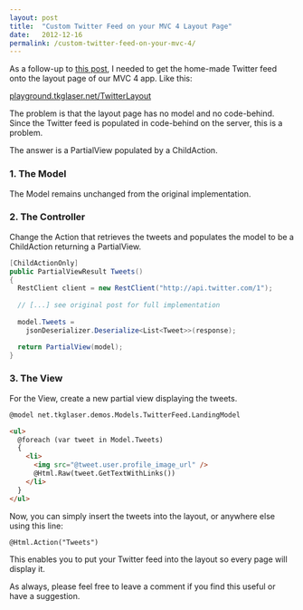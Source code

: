 ```yaml
---
layout: post
title:  "Custom Twitter Feed on your MVC 4 Layout Page"
date:   2012-12-16
permalink: /custom-twitter-feed-on-your-mvc-4/
---
```

As a follow-up to [this post](http://www.tkglaser.net/2012/12/a-simple-twitter-feed-in-mvc-4-using.html), 
I needed to get the home-made Twitter feed onto the layout page of our MVC 4 app. Like this:

[playground.tkglaser.net/TwitterLayout](playground.tkglaser.net/TwitterLayout)

The problem is that the layout page has no model and no code-behind. Since the Twitter feed is populated in code-behind on the server, this is a problem.

The answer is a PartialView populated by a ChildAction.
### 1. The Model
The Model remains unchanged from the original implementation.
### 2. The Controller
Change the Action that retrieves the tweets and populates the model to be a ChildAction returning a PartialView.
```csharp
[ChildActionOnly]
public PartialViewResult Tweets()
{
  RestClient client = new RestClient("http://api.twitter.com/1");
  
  // [...] see original post for full implementation
  
  model.Tweets =
    jsonDeserializer.Deserialize<List<Tweet>>(response);

  return PartialView(model);
}
```
### 3. The View
For the View, create a new partial view displaying the tweets.
```html
@model net.tkglaser.demos.Models.TwitterFeed.LandingModel

<ul>
  @foreach (var tweet in Model.Tweets)
  {
    <li>
      <img src="@tweet.user.profile_image_url" />
      @Html.Raw(tweet.GetTextWithLinks())
    </li>
  }
</ul>
```
Now, you can simply insert the tweets into the layout, or anywhere else using this line:
```html
@Html.Action("Tweets")
```
This enables you to put your Twitter feed into the layout so every page will display it.

As always, please feel free to leave a comment if you find this useful or have a suggestion.
